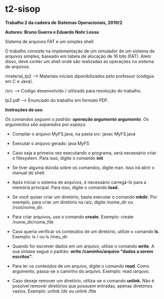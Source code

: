 # t2-sisop
<b>Trabalho 2 da cadeira de Sistemas Operacionais, 2019/2</b>

<b>Autores: Bruno Guerra e Eduardo Nohr Lessa</b>

Sistema de arquivos FAT e um simples shell:

O trabalho consiste na implementação de um simulador de um sistema de arquivos simples, baseado em tabela de alocação de 16 bits (FAT). Além disso, deve conter um shell onde são realizadas as operações no sistema de arquivos.

/material_tp2 --> Materiais iniciais diponibilizados pelo professor (códigos em C e Java).

/src          --> Código desenvolvido / utilizado para resolução do trabalho.

tp2.pdf       --> Enunciado do trabalho em formato PDF.

<b>Instruções de uso</b>

*Os comandos seguem o padrão: <b>operação argumento argumento</b>. Os argumentos são separados por espaço.*

- Compilar o arquivo MyFS.java, na pasta src: javac MyFS.java

- Executar o arquivo gerado: java MyFS

- Caso seja a primeira vez executando o programa, será necessário criar o filesystem. Para isso, digite o comando <b>init</b>

- Se tiver alguma dúvida sobre os comandos, digite man. Isso irá abrir o manual do shell.

- Após iniciar o sistema de arquivos, é necessário carregá-lo para a memória principal. Para isso, digite o comando <b>load.</b>

- Se você quiser criar um diretório, basta executar o comando <b>mkdir</b>. Por exemplo, para criar um diretório na raíz, digite /nome_dir ou /root/nome_dir.

- Para criar arquivos, use o comando <b>create</b>. Exemplo: create /nome_dir/nome_file

- Caso queria verificar os conteúdos de um diretório, utilize o comando <b>ls</b>. Exemplo: ls / ou ls /meu_dir

- Quando for escrever dados em um arquivo, utilize o comando <b>write</b>. A sua sintaxe segue o padrão: <b>write /caminho/arquivo "dados a serem escritos".</b>

- Para ler os conteúdos de um arquivo, digite o comando <b>read</b>. Como argumento, passa-se o caminho do arquivo. Exemplo: read /arquvo.

- Caso deseje remover um diretório, utiliza-se o comando <b>unlink</b>. Não é possível remover diretórios que possuem entradas, apenas diretórios vazios. Exemplo: unlink /dir ou unlink /file
